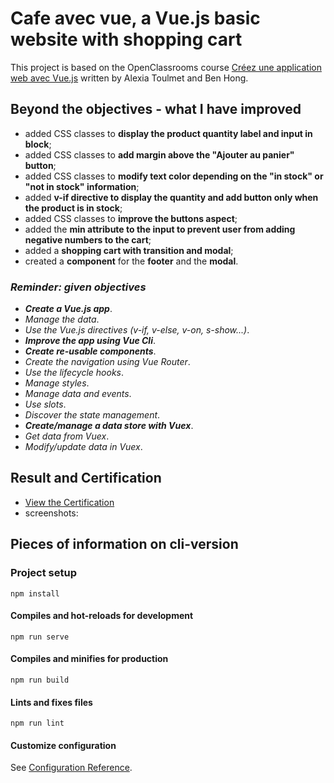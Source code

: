 # Cafe avec vue, a Vue.js basic website with shopping cart
This project is based on the OpenClassrooms course [Créez une application web avec Vue.js](https://openclassrooms.com/fr/courses/6390311-creez-une-application-web-avec-vue-js) written by Alexia Toulmet and Ben Hong.

## Beyond the objectives - what I have improved
* added CSS classes to **display the product quantity label and input in block**;
* added CSS classes to **add margin above the "Ajouter au panier" button**;
* added CSS classes to **modify text color depending on the "in stock" or "not in stock" information**;
* added **v-if directive to display the quantity and add button only when the product is in stock**;
* added CSS classes to **improve the buttons aspect**;
* added the **min attribute to the input to prevent user from adding negative numbers to the cart**;
* added a **shopping cart with transition and modal**;
* created a **component** for the **footer** and the **modal**.

### *Reminder: given objectives*
* ***Create a Vue.js app***.
* *Manage the data*.
* *Use the Vue.js directives (v-if, v-else, v-on, s-show...)*.
* ***Improve the app using Vue Cli***.
* ***Create re-usable components***.
* *Create the navigation using Vue Router*.
* *Use the lifecycle hooks*.
* *Manage styles*.
* *Manage data and events*.
* *Use slots*.
* *Discover the state management*.
* ***Create/manage a data store with Vuex***.
* *Get data from Vuex*.
* *Modify/update data in Vuex*.

## Result and Certification
* [View the Certification](https://github.com/s-manguy/diploma/blob/main/WEB-DEVELOPPER/certificate-vue-js-1977167923.pdf)  
* screenshots:

## Pieces of information on cli-version

### Project setup
```
npm install
```

#### Compiles and hot-reloads for development
```
npm run serve
```

#### Compiles and minifies for production
```
npm run build
```

#### Lints and fixes files
```
npm run lint
```

#### Customize configuration
See [Configuration Reference](https://cli.vuejs.org/config/).
